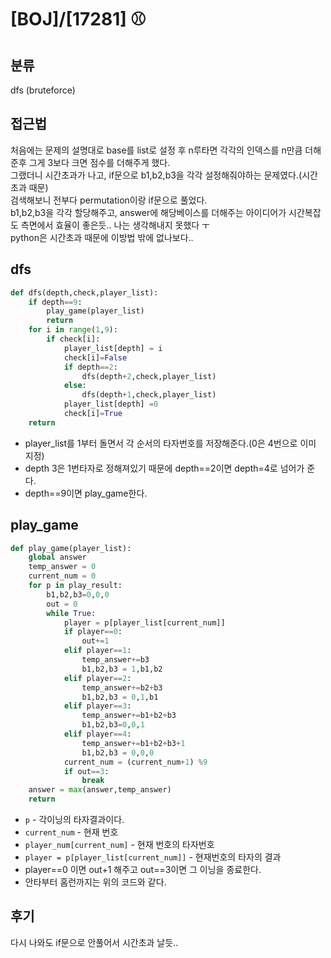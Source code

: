 # [BOJ]/[17281] ⚾

## 분류
dfs (bruteforce)

## 접근법
처음에는 문제의 설명대로 base를 list로 설정 후 n루타면 각각의 인덱스를 n만큼 더해준후 그게 3보다 크면 점수를 더해주게 했다.<br>
그랬더니 시간초과가 나고, if문으로 b1,b2,b3을 각각 설정해줘야하는 문제였다.(시간초과 때문)<br>
검색해보니 전부다 permutation이랑 if문으로 풀었다.<br>
b1,b2,b3을 각각 할당해주고, answer에 해당베이스를 더해주는 아이디어가 시간복잡도 측면에서 효율이 좋은듯.. 나는 생각해내지 못했다 ㅜ<br>
python은 시간초과 때문에 이방법 밖에 없나보다..<br>

## dfs
```python
def dfs(depth,check,player_list):
    if depth==9:
        play_game(player_list)
        return
    for i in range(1,9):
        if check[i]:
            player_list[depth] = i
            check[i]=False
            if depth==2:
                dfs(depth+2,check,player_list)
            else:
                dfs(depth+1,check,player_list)
            player_list[depth] =0
            check[i]=True
    return
```
- player_list를 1부터 돌면서 각 순서의 타자번호를 저장해준다.(0은 4번으로 이미 지정)
- depth 3은 1번타자로 정해져있기 때문에 depth==2이면 depth=4로 넘어가 준다.
- depth==9이면 play_game한다.

## play_game
```python
def play_game(player_list):
    global answer
    temp_answer = 0
    current_num = 0
    for p in play_result:
        b1,b2,b3=0,0,0
        out = 0
        while True:
            player = p[player_list[current_num]]
            if player==0:
                out+=1
            elif player==1:
                temp_answer+=b3
                b1,b2,b3 = 1,b1,b2
            elif player==2:
                temp_answer+=b2+b3
                b1,b2,b3 = 0,1,b1
            elif player==3:
                temp_answer+=b1+b2+b3
                b1,b2,b3=0,0,1
            elif player==4:
                temp_answer+=b1+b2+b3+1
                b1,b2,b3 = 0,0,0
            current_num = (current_num+1) %9
            if out==3:
                break
    answer = max(answer,temp_answer)
    return
```
- `p` - 각이닝의 타자결과이다.
- `current_num` - 현재 번호
- `player_num[current_num]` - 현재 번호의 타자번호
- `player = p[player_list[current_num]]` - 현재번호의 타자의 결과
- player==0 이면 out+1 해주고 out==3이면 그 이닝을 종료한다.
- 안타부터 홈런까지는 위의 코드와 같다.

## 후기
다시 나와도 if문으로 안풀어서 시간초과 날듯..<Br>